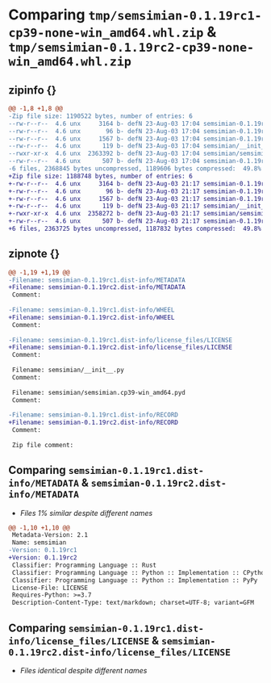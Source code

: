 # Comparing `tmp/semsimian-0.1.19rc1-cp39-none-win_amd64.whl.zip` & `tmp/semsimian-0.1.19rc2-cp39-none-win_amd64.whl.zip`

## zipinfo {}

```diff
@@ -1,8 +1,8 @@
-Zip file size: 1190522 bytes, number of entries: 6
--rw-r--r--  4.6 unx     3164 b- defN 23-Aug-03 17:04 semsimian-0.1.19rc1.dist-info/METADATA
--rw-r--r--  4.6 unx       96 b- defN 23-Aug-03 17:04 semsimian-0.1.19rc1.dist-info/WHEEL
--rw-r--r--  4.6 unx     1567 b- defN 23-Aug-03 17:04 semsimian-0.1.19rc1.dist-info/license_files/LICENSE
--rw-r--r--  4.6 unx      119 b- defN 23-Aug-03 17:04 semsimian/__init__.py
--rwxr-xr-x  4.6 unx  2363392 b- defN 23-Aug-03 17:04 semsimian/semsimian.cp39-win_amd64.pyd
--rw-r--r--  4.6 unx      507 b- defN 23-Aug-03 17:04 semsimian-0.1.19rc1.dist-info/RECORD
-6 files, 2368845 bytes uncompressed, 1189606 bytes compressed:  49.8%
+Zip file size: 1188748 bytes, number of entries: 6
+-rw-r--r--  4.6 unx     3164 b- defN 23-Aug-03 21:17 semsimian-0.1.19rc2.dist-info/METADATA
+-rw-r--r--  4.6 unx       96 b- defN 23-Aug-03 21:17 semsimian-0.1.19rc2.dist-info/WHEEL
+-rw-r--r--  4.6 unx     1567 b- defN 23-Aug-03 21:17 semsimian-0.1.19rc2.dist-info/license_files/LICENSE
+-rw-r--r--  4.6 unx      119 b- defN 23-Aug-03 21:17 semsimian/__init__.py
+-rwxr-xr-x  4.6 unx  2358272 b- defN 23-Aug-03 21:17 semsimian/semsimian.cp39-win_amd64.pyd
+-rw-r--r--  4.6 unx      507 b- defN 23-Aug-03 21:17 semsimian-0.1.19rc2.dist-info/RECORD
+6 files, 2363725 bytes uncompressed, 1187832 bytes compressed:  49.8%
```

## zipnote {}

```diff
@@ -1,19 +1,19 @@
-Filename: semsimian-0.1.19rc1.dist-info/METADATA
+Filename: semsimian-0.1.19rc2.dist-info/METADATA
 Comment: 
 
-Filename: semsimian-0.1.19rc1.dist-info/WHEEL
+Filename: semsimian-0.1.19rc2.dist-info/WHEEL
 Comment: 
 
-Filename: semsimian-0.1.19rc1.dist-info/license_files/LICENSE
+Filename: semsimian-0.1.19rc2.dist-info/license_files/LICENSE
 Comment: 
 
 Filename: semsimian/__init__.py
 Comment: 
 
 Filename: semsimian/semsimian.cp39-win_amd64.pyd
 Comment: 
 
-Filename: semsimian-0.1.19rc1.dist-info/RECORD
+Filename: semsimian-0.1.19rc2.dist-info/RECORD
 Comment: 
 
 Zip file comment:
```

## Comparing `semsimian-0.1.19rc1.dist-info/METADATA` & `semsimian-0.1.19rc2.dist-info/METADATA`

 * *Files 1% similar despite different names*

```diff
@@ -1,10 +1,10 @@
 Metadata-Version: 2.1
 Name: semsimian
-Version: 0.1.19rc1
+Version: 0.1.19rc2
 Classifier: Programming Language :: Rust
 Classifier: Programming Language :: Python :: Implementation :: CPython
 Classifier: Programming Language :: Python :: Implementation :: PyPy
 License-File: LICENSE
 Requires-Python: >=3.7
 Description-Content-Type: text/markdown; charset=UTF-8; variant=GFM
```

## Comparing `semsimian-0.1.19rc1.dist-info/license_files/LICENSE` & `semsimian-0.1.19rc2.dist-info/license_files/LICENSE`

 * *Files identical despite different names*

